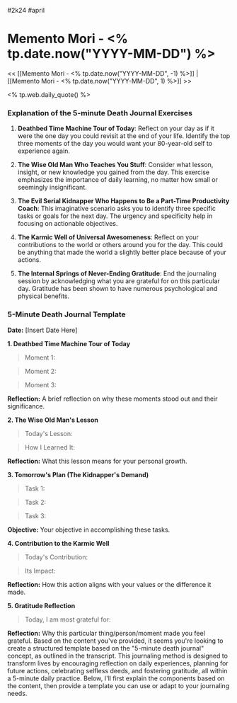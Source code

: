 #2k24 #april
# Memento Mori - <% tp.date.now("YYYY-MM-DD") %>

<< [[Memento Mori - <% tp.date.now("YYYY-MM-DD", -1) %>]] | [[Memento Mori - <% tp.date.now("YYYY-MM-DD", 1) %>]] >>

<% tp.web.daily_quote() %>
### Explanation of the 5-minute Death Journal Exercises

1. **Deathbed Time Machine Tour of Today**: Reflect on your day as if it were the one day you could revisit at the end of your life. Identify the top three moments of the day you would want your 80-year-old self to experience again.

2. **The Wise Old Man Who Teaches You Stuff**: Consider what lesson, insight, or new knowledge you gained from the day. This exercise emphasizes the importance of daily learning, no matter how small or seemingly insignificant.

3. **The Evil Serial Kidnapper Who Happens to Be a Part-Time Productivity Coach**: This imaginative scenario asks you to identify three specific tasks or goals for the next day. The urgency and specificity help in focusing on actionable objectives.

4. **The Karmic Well of Universal Awesomeness**: Reflect on your contributions to the world or others around you for the day. This could be anything that made the world a slightly better place because of your actions.

5. **The Internal Springs of Never-Ending Gratitude**: End the journaling session by acknowledging what you are grateful for on this particular day. Gratitude has been shown to have numerous psychological and physical benefits.

### 5-Minute Death Journal Template

**Date:** [Insert Date Here]

**1. Deathbed Time Machine Tour of Today**
> Moment 1: 

>Moment 2: 

>Moment 3: 

**Reflection:** A brief reflection on why these moments stood out and their significance.

> 

**2. The Wise Old Man's Lesson**

>Today's Lesson: 

>How I Learned It: 

**Reflection:** What this lesson means for your personal growth.
> 

**3. Tomorrow's Plan (The Kidnapper's Demand)**

>Task 1: 

>Task 2: 

>Task 3: 

**Objective:** Your objective in accomplishing these tasks.

**4. Contribution to the Karmic Well**

>Today's Contribution: 

>Its Impact: 

**Reflection:** How this action aligns with your values or the difference it made.
> 

**5. Gratitude Reflection**

> Today, I am most grateful for: 

**Reflection:** Why this particular thing/person/moment made you feel grateful. Based on the content you've provided, it seems you're looking to create a structured template based on the "5-minute death journal" concept, as outlined in the transcript. This journaling method is designed to transform lives by encouraging reflection on daily experiences, planning for future actions, celebrating selfless deeds, and fostering gratitude, all within a 5-minute daily practice. Below, I'll first explain the components based on the content, then provide a template you can use or adapt to your journaling needs.

> 